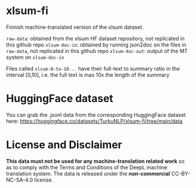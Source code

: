 # xlsum-fi

Finnish machine-translated version of the xlsum dataset.

`raw-data`: obtained from the xlsum HF dataset repository, not replicated in this github repo
`xlsum-doc-in`: obtained by running json2doc on the files in `raw-data`, not replicated in this github repo
`xlsum-doc-out`: output of the MT system on `xlsum-doc-in`

Files called `xlsum-0-to-10...` have their full-text to summary ratio in the interval [0,10], i.e. the full text is max 10x the length of the summary

# HuggingFace dataset

You can grab the .jsonl data from the corresponding HuggingFace dataset here: https://huggingface.co/datasets/TurkuNLP/xlsum-fi/tree/main/data

# License and Disclaimer

**This data must not be used for any machine-translation related work** so as to comply with the Terms and Conditions of the DeepL machine translation system. The data is released under the **non-commercial** CC-BY-NC-SA-4.0 license.

